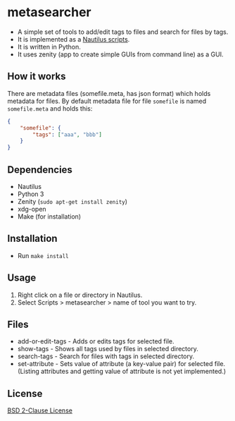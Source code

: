 
# metasearcher

- A simple set of tools to add/edit tags to files and search for files by tags.
- It is implemented as a [Nautilus scripts](https://help.ubuntu.com/community/NautilusScriptsHowto).
- It is written in Python.
- It uses zenity (app to create simple GUIs from command line) as a GUI.

## How it works

There are metadata files (somefile.meta, has json format) which holds metadata for files.
By default metadata file for file `somefile` is named `somefile.meta`
and holds this:

```json
{
    "somefile": {
        "tags": ["aaa", "bbb"]
    }
}
```

## Dependencies

- Nautilus
- Python 3
- Zenity (`sudo apt-get install zenity`)
- xdg-open
- Make (for installation)

## Installation

- Run `make install`

## Usage

1. Right click on a file or directory in Nautilus.
2. Select Scripts > metasearcher > name of tool you want to try.

## Files

- add-or-edit-tags - Adds or edits tags for selected file.
- show-tags - Shows all tags used by files in selected directory.
- search-tags - Search for files with tags in selected directory.
- set-attribute - Sets value of attribute (a key-value pair) for selected file.
  (Listing attributes and getting value of attribute is not yet implemented.)

## License

[BSD 2-Clause License](LICENSE)

